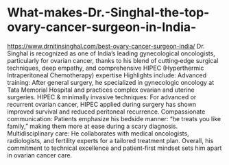 # What-makes-Dr.-Singhal-the-top-ovary-cancer-surgeon-in-India-

https://www.drnitinsinghal.com/best-ovary-cancer-surgeon-india/
Dr. Singhal is recognized as one of India’s leading gynecological oncologists, particularly for ovarian cancer, thanks to his blend of cutting‑edge surgical techniques, deep empathy, and comprehensive HIPEC (Hyperthermic Intraperitoneal Chemotherapy) expertise 
Highlights include:
Advanced training: After general surgery, he specialized in gynecologic oncology at Tata Memorial Hospital and practices complex ovarian and uterine surgeries.
HIPEC & minimally invasive techniques: For advanced or recurrent ovarian cancer, HIPEC applied during surgery has shown improved survival and reduced peritoneal recurrence.
Compassionate communication: Patients emphasize his bedside manner: “he treats you like family,” making them more at ease during a scary diagnosis.
Multidisciplinary care: He collaborates with medical oncologists, radiologists, and fertility experts for a tailored treatment plan.
Overall, his commitment to technical excellence and patient‑first mindset sets him apart in ovarian cancer care.


